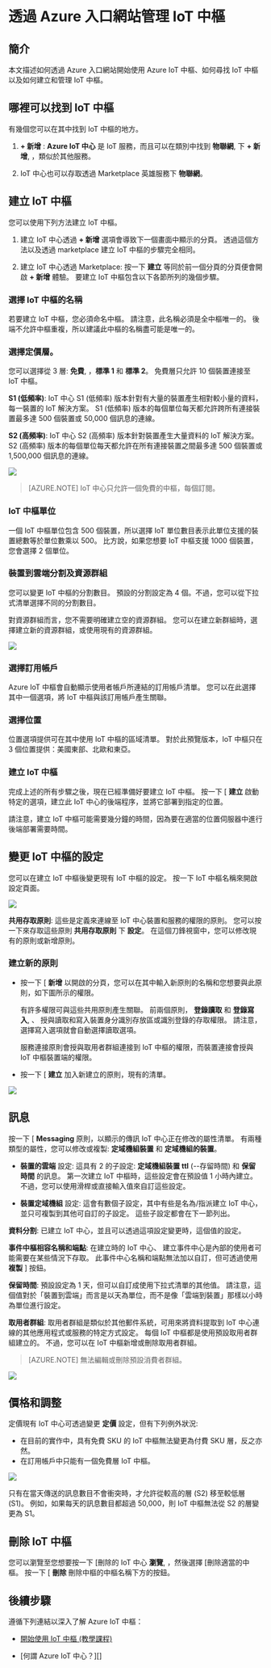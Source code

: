 <properties
     pageTitle="使用 Azure 入口網站管理 IoT 中樞 | Microsoft Azure"
     description="如何透過 Azure 入口網站建立和管理 Azure IoT 中樞的概觀"
     services="iot-hub"
     documentationCenter=""
     authors="nasing"
     manager="timlt"
     editor=""/>

<tags
     ms.service="iot-hub"
     ms.devlang="na"
     ms.topic="article"
     ms.tgt_pltfrm="na"
     ms.workload="na"
     ms.date="10/19/2015"
     ms.author="nasing"/>

# 透過 Azure 入口網站管理 IoT 中樞

## 簡介

本文描述如何透過 Azure 入口網站開始使用 Azure IoT 中樞、如何尋找 IoT 中樞以及如何建立和管理 IoT 中樞。

## 哪裡可以找到 IoT 中樞

有幾個您可以在其中找到 IoT 中樞的地方。

1. **+ 新增** : **Azure IoT 中心** 是 IoT 服務，而且可以在類別中找到 **物聯網**, 下 **+ 新增**, ，類似於其他服務。

2. IoT 中心也可以存取透過 Marketplace 英雄服務下 **物聯網**。

## 建立 IoT 中樞

您可以使用下列方法建立 IoT 中樞。

1. 建立 IoT 中心透過 **+ 新增** 選項會導致下一個畫面中顯示的分頁。 透過這個方法以及透過 marketplace 建立 IoT 中樞的步驟完全相同。

2. 建立 IoT 中心透過 Marketplace: 按一下 **建立** 等同於前一個分頁的分頁便會開啟 **+ 新增** 體驗。 要建立 IoT 中樞包含以下各節所列的幾個步驟。

### 選擇 IoT 中樞的名稱

若要建立 IoT 中樞，您必須命名中樞。 請注意，此名稱必須是全中樞唯一的。 後端不允許中樞重複，所以建議此中樞的名稱盡可能是唯一的。

### 選擇定價層。

您可以選擇從 3 層: **免費**, ，**標準 1** 和 **標準 2**。 免費層只允許 10 個裝置連接至 IoT 中樞。

**S1 (低頻率)**: IoT 中心 S1 (低頻率) 版本針對有大量的裝置產生相對較小量的資料，每一裝置的 IoT 解決方案。 S1 (低頻率) 版本的每個單位每天都允許跨所有連接裝置最多達 500 個裝置或 50,000 個訊息的連線。

**S2 (高頻率)**: IoT 中心 S2 (高頻率) 版本針對裝置產生大量資料的 IoT 解決方案。 S2 (高頻率) 版本的每個單位每天都允許在所有連接裝置之間最多達 500 個裝置或 1,500,000 個訊息的連線。  

![][4]

> [AZURE.NOTE] IoT 中心只允許一個免費的中樞，每個訂閱。

### IoT 中樞單位

一個 IoT 中樞單位包含 500 個裝置，所以選擇 IoT 單位數目表示此單位支援的裝置總數等於單位數乘以 500。 比方說，如果您想要 IoT 中樞支援 1000 個裝置，您會選擇 2 個單位。

### 裝置到雲端分割及資源群組

您可以變更 IoT 中樞的分割數目。 預設的分割設定為 4 個。不過，您可以從下拉式清單選擇不同的分割數目。

對資源群組而言，您不需要明確建立空的資源群組。 您可以在建立新群組時，選擇建立新的資源群組，或使用現有的資源群組。

![][5]

### 選擇訂用帳戶

Azure IoT 中樞會自動顯示使用者帳戶所連結的訂用帳戶清單。 您可以在此選擇其中一個選項，將 IoT 中樞與該訂用帳戶產生關聯。

### 選擇位置

位置選項提供可在其中使用 IoT 中樞的區域清單。 對於此預覽版本，IoT 中樞只在 3 個位置提供：美國東部、北歐和東亞。

### 建立 IoT 中樞

完成上述的所有步驟之後，現在已經準備好要建立 IoT 中樞。 按一下 [ **建立** 啟動特定的選項，建立此 IoT 中心的後端程序，並將它部署到指定的位置。

請注意，建立 IoT 中樞可能需要幾分鐘的時間，因為要在適當的位置伺服器中進行後端部署需要時間。

## 變更 IoT 中樞的設定

您可以在建立 IoT 中樞後變更現有 IoT 中樞的設定。 按一下 IoT 中樞名稱來開啟設定頁面。

![][8]

**共用存取原則**: 這些是定義來連線至 IoT 中心裝置和服務的權限的原則。 您可以按一下來存取這些原則 **共用存取原則** 下 **設定**。 在這個刀鋒視窗中，您可以修改現有的原則或新增原則。

### 建立新的原則

- 按一下 [ **新增** 以開啟的分頁，您可以在其中輸入新原則的名稱和您想要與此原則，如下圖所示的權限。

    有許多權限可與這些共用原則產生關聯。 前兩個原則， **登錄讀取** 和 **登錄寫入**, 、 授與讀取和寫入裝置身分識別存放區或識別登錄的存取權限。 請注意，選擇寫入選項就會自動選擇讀取選項。

    服務連接原則會授與取用者群組連接到 IoT 中樞的權限，而裝置連接會授與 IoT 中樞裝置端的權限。

- 按一下 [ **建立** 加入新建立的原則，現有的清單。

![][10]

## 訊息

按一下 [ **Messaging** 原則，以顯示的傳訊 IoT 中心正在修改的屬性清單。 有兩種類型的屬性，您可以修改或複製: **定域機組裝置** 和 **定域機組的裝置**。

- **裝置的雲端** 設定: 這具有 2 的子設定: **定域機組裝置 ttl** (--存留時間) 和 **保留時間** 的訊息。 第一次建立 IoT 中樞時，這些設定會在預設值 1 小時內建立。 不過，您可以使用滑桿或直接輸入值來自訂這些設定。

- **裝置定域機組** 設定: 這會有數個子設定，其中有些是名為/指派建立 IoT 中心，並只可複製到其他可自訂的子設定。 這些子設定都會在下一節列出。

**資料分割**: 已建立 IoT 中心，並且可以透過這項設定變更時，這個值的設定。

**事件中樞相容名稱和端點**: 在建立時的 IoT 中心、 建立事件中心是內部的使用者可能需要在某些情況下存取。 此事件中心名稱和端點無法加以自訂，但可透過使用 **複製** ] 按鈕。

**保留時間**: 預設設定為 1 天，但可以自訂成使用下拉式清單的其他值。 請注意，這個值對於「裝置到雲端」而言是以天為單位，而不是像「雲端到裝置」那樣以小時為單位進行設定。

**取用者群組**: 取用者群組是類似於其他郵件系統，可用來將資料提取到 IoT 中心連線的其他應用程式或服務的特定方式設定。 每個 IoT 中樞都是使用預設取用者群組建立的。 不過，您可以在 IoT 中樞新增或刪除取用者群組。

> [AZURE.NOTE] 無法編輯或刪除預設消費者群組。

![][11]

## 價格和調整

定價現有 IoT 中心可透過變更 **定價** 設定，但有下列例外狀況:

- 在目前的實作中，具有免費 SKU 的 IoT 中樞無法變更為付費 SKU 層，反之亦然。
- 在訂用帳戶中只能有一個免費層 IoT 中樞。

![][12]

只有在當天傳送的訊息數目不會衝突時，才允許從較高的層 (S2) 移至較低層 (S1)。 例如，如果每天的訊息數目都超過 50,000，則 IoT 中樞無法從 S2 的層變更為 S1。

## 刪除 IoT 中樞

您可以瀏覽至您想要按一下 [刪除的 IoT 中心 **瀏覽**, ，然後選擇 [刪除適當的中樞。 按一下 [ **刪除** 刪除中樞的中樞名稱下方的按鈕。

## 後續步驟

遵循下列連結以深入了解 Azure IoT 中樞：

- [開始使用 IoT 中樞 (教學課程)][lnk-get-started]
- [何謂 Azure IoT 中心？][]


  [4]: ./media/iot-hub-manage-through-portal/create-iothub.png
  [5]: ./media/iot-hub-manage-through-portal/location1.png
  [8]: ./media/iot-hub-manage-through-portal/portal-settings.png
  [10]: ./media/iot-hub-manage-through-portal/shared-access-policies.png
  [11]: ./media/iot-hub-manage-through-portal/messaging-settings.png
  [12]: ./media/iot-hub-manage-through-portal/pricing-error.png

[lnk-get-started]: iot-hub-csharp-csharp-getstarted.md
[What is Azure IoT Hub?]: iot-hub-what-is-iot-hub.md

